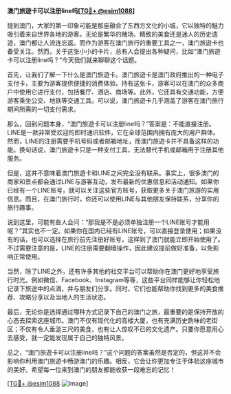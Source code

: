 **澳门旅遊卡可以注册line吗[[TG💪+ @esim1088](https://t.me/s/esim1088)]**

提到澳门，大家的第一印象可能是那座融合了东西方文化的小城，它以独特的魅力吸引着来自世界各地的游客。无论是繁华的赌场、精致的美食还是迷人的历史遗迹，澳门都让人流连忘返。而作为游客在澳门旅行的重要工具之一，澳门旅遊卡也备受关注。然而，关于这张小小的卡片，总有人会提出各种疑问，比如“澳门旅遊卡可以注册line吗？”今天我们就来聊聊这个话题。

首先，让我们了解一下什么是澳门旅遊卡。澳门旅遊卡是澳门政府推出的一种电子支付卡，主要为游客提供便捷的消费体验。持有这张卡，游客可以在澳门的众多商户中使用它进行支付，包括餐厅、酒店、商场等。此外，它还具有交通功能，方便游客乘坐公交、地铁等交通工具。可以说，澳门旅遊卡几乎涵盖了游客在澳门旅行期间所需的一切支付需求。

那么，回到问题本身，“澳门旅遊卡可以注册line吗？”答案是：不能直接注册。LINE是一款非常受欢迎的即时通讯软件，它在全球范围内拥有庞大的用户群体。然而，LINE的注册需要手机号码或者邮箱地址，而澳门旅遊卡并不具备这样的功能。换句话说，澳门旅遊卡只是一种支付工具，无法替代手机或邮箱用于注册其他服务。

但是，这并不意味着澳门旅遊卡和LINE之间完全没有联系。事实上，很多澳门的商家和景点都会通过LINE与游客互动，发布最新的优惠信息和活动通知。如果你已经有一个LINE账号，就可以关注这些官方账号，获取更多关于澳门旅游的实用信息。而且，在澳门旅行时，你还可以使用LINE与其他朋友保持联系，分享你的旅行趣事。

说到这里，可能有些人会问：“那我是不是必须单独注册一个LINE账号才能用呢？”其实也不一定。如果你在国内已经有LINE账号，可以直接登录使用；如果没有的话，也可以选择在旅行前先注册好账号，这样到了澳门就能立即开始使用了。不过需要注意的是，LINE的注册需要翻墙操作，因此建议提前做好准备，以免影响正常使用。

当然，除了LINE之外，还有许多其他的社交平台可以帮助你在澳门更好地享受旅行时光。例如微信、Facebook、Instagram等等，这些平台同样能够让你轻松地记录下旅途中的点滴，并与朋友们分享。同时，它们也能帮助你找到更多的美食推荐、攻略分享以及当地人的生活状态。

最后，无论你是选择通过哪种方式记录下自己的澳门之旅，最重要的是保持开放的心态去探索这座城市。澳门不仅有现代化的高楼大厦，也有充满历史韵味的老街区；不仅有令人垂涎三尺的美食，也有让人惊叹不已的文化遗产。只要你愿意用心去感受，就一定能发现属于自己的独特风景。

总之，“澳门旅遊卡可以注册line吗？”这个问题的答案虽然是否定的，但这并不会影响你利用澳门旅遊卡畅游澳门的乐趣。相反，它会让你更加专注于体验这座城市的美好。希望每一位来到澳门的朋友都能收获一段难忘的记忆！

[[TG💪+ @esim1088](https://t.me/s/esim1088) ![Image](https://i.postimg.cc/4NQfJmqS/Snipaste-2025-05-13-00-14-12.png)]